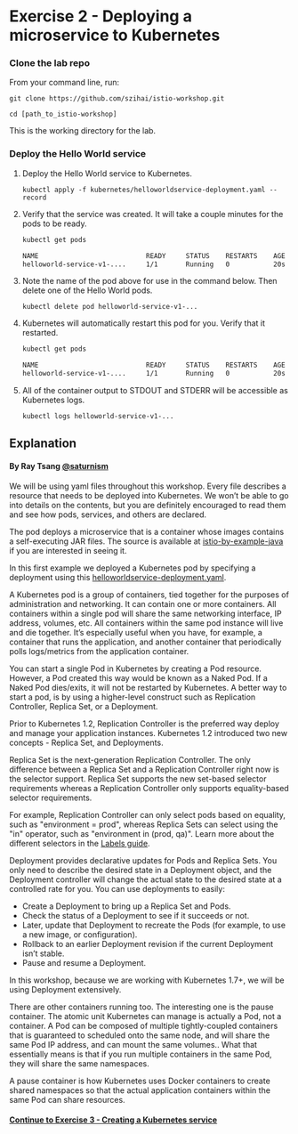 # Exercise 2 - Deploying a microservice to Kubernetes

### Clone the lab repo

From your command line, run:
   
```    
git clone https://github.com/szihai/istio-workshop.git

cd [path_to_istio-workshop]
```

This is the working directory for the lab.

### Deploy the Hello World service

1. Deploy the Hello World service to Kubernetes.

    `kubectl apply -f kubernetes/helloworldservice-deployment.yaml --record`

2. Verify that the service was created. It will take a couple minutes for the pods to be ready.

    ```bash
    kubectl get pods
    
    NAME                           READY     STATUS    RESTARTS    AGE
    helloworld-service-v1-....     1/1       Running   0           20s
    ```

3. Note the name of the pod above for use in the command below. Then delete one of the Hello World pods.

    `kubectl delete pod helloworld-service-v1-...`

4. Kubernetes will automatically restart this pod for you. Verify that it restarted.

    ```bash
    kubectl get pods
    
    NAME                           READY     STATUS    RESTARTS    AGE
    helloworld-service-v1-....     1/1       Running   0           20s
    ```

5. All of the container output to STDOUT and STDERR will be accessible as Kubernetes logs.

    `kubectl logs helloworld-service-v1-...`


## Explanation

#### By Ray Tsang [@saturnism](https://twitter.com/saturnism)

We will be using yaml files throughout this workshop.  Every file describes a resource that needs to be deployed into Kubernetes. We won’t be able to go into details on the contents, but you are definitely encouraged to read them and see how pods, services, and others are declared.

The pod deploys a microservice that is a container whose images contains a self-executing JAR files. The source is available at [istio-by-example-java](https://github.com/saturnism/istio-by-example-java) if you are interested in seeing it.

In this first example we deployed a Kubernetes pod by specifying a deployment using this [helloworldservice-deployment.yaml](helloworldservice-deployment.yaml).  

A Kubernetes pod is a group of containers, tied together for the purposes of administration and networking. It can contain one or more containers.  All containers within a single pod will share the same networking interface, IP address, volumes, etc.  All containers within the same pod instance will live and die together.  It’s especially useful when you have, for example, a container that runs the application, and another container that periodically polls logs/metrics from the application container.

You can start a single Pod in Kubernetes by creating a Pod resource. However, a Pod created this way would be known as a Naked Pod. If a Naked Pod dies/exits, it will not be restarted by Kubernetes. A better way to start a pod, is by using a higher-level construct such as Replication Controller, Replica Set, or a Deployment.

Prior to Kubernetes 1.2, Replication Controller is the preferred way deploy and manage your application instances. Kubernetes 1.2 introduced two new concepts - Replica Set, and Deployments.

Replica Set is the next-generation Replication Controller. The only difference between a Replica Set and a Replication Controller right now is the selector support. Replica Set supports the new set-based selector requirements whereas a Replication Controller only supports equality-based selector requirements.

For example, Replication Controller can only select pods based on equality, such as "environment = prod", whereas Replica Sets can select using the "in" operator, such as "environment in (prod, qa)". Learn more about the different selectors in the [Labels guide](http://kubernetes.io/docs/user-guide/labels).

Deployment provides declarative updates for Pods and Replica Sets. You only need to describe the desired state in a Deployment object, and the Deployment controller will change the actual state to the desired state at a controlled rate for you. You can use deployments to easily:
- Create a Deployment to bring up a Replica Set and Pods.
- Check the status of a Deployment to see if it succeeds or not.
- Later, update that Deployment to recreate the Pods (for example, to use a new image, or configuration).
- Rollback to an earlier Deployment revision if the current Deployment isn’t stable.
- Pause and resume a Deployment.

In this workshop, because we are working with Kubernetes 1.7+, we will be using Deployment extensively.

There are other containers running too. The interesting one is the pause container. The atomic unit Kubernetes can manage is actually a Pod, not a container. A Pod can be composed of multiple tightly-coupled containers that is guaranteed to scheduled onto the same node, and will share the same Pod IP address, and can mount the same volumes.. What that essentially means is that if you run multiple containers in the same Pod, they will share the same namespaces.

A pause container is how Kubernetes uses Docker containers to create shared namespaces so that the actual application containers within the same Pod can share resources.


#### [Continue to Exercise 3 - Creating a Kubernetes service](../exercise-3/README.md)
